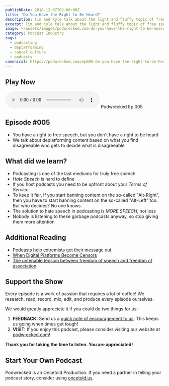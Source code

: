 ```yaml
---
publishDate: 2018-12-07T02:08:00Z
title: 'Do You Have the Right to Be Heard?'
description: Tim and Kyle talk about the light and fluffy topic of free speech rights, banning content, shutting down extremists, and deplatforming.
excerpt: Tim and Kyle talk about the light and fluffy topic of free speech rights, banning content, shutting down extremists, and deplatforming.
image: ~/assets/images/podwrecked.com-do-you-have-the-right-to-be-heard-960x400.jpg
category: Podcast Industry
tags:
  - podcasting
  - deplatforming
  - cancel culture
  - podcasts
canonical: https://podwrecked.com/ep005-do-you-have-the-right-to-be-heard
---
```


## Play Now

<audio id="player" controls type="audio/mpeg" src="https://storage.googleapis.com/storage.oncetold.net/80000029/20800056/pw005-do-you-have-the-right-to-be-heard.mp3">Your browser does not support the audio element.</audio>
Podwrecked Ep.005

## Episode #005

- You have a right to free speech, but you don't have a right to be heard
- We talk about deplatforming content based on what you find disagreeable who gets to decide what is disagreeable

## What did we learn?

- Podcasting is one of the last mediums for truly free speech
- _Hate Speech_ is hard to define
- If you host podcasts you need to be upfront about your _Terms of Service_.
- To keep it fair, if you start banning content on the so-called "Alt-Right", then you have to start banning content on the so-called "Alt-Left" too. But who decides? No one knows.
- The solution to hate speech in podcasting is _MORE SPEECH_, not less
- Nobody is listening to these garbage podcasts anyway, so stop giving them more attention

## Additional Reading

- <a href="https://www.cnn.com/2018/11/02/tech/podcast-online-extremism/" target="_blank">Podcasts help extremists get their message out</a>
- <a href="https://www.wsj.com/articles/when-digital-platforms-become-censors-1534514122" target="_blank">When Digital Platforms Become Censors</a>
- <a href="https://www.washingtonpost.com/news/act-four/wp/2018/08/08/the-untenable-tension-between-freedom-of-speech-and-freedom-of-association/?noredirect=on&utm_term=.5b4f6fa80fa3" target="_blank">The untenable tension between freedom of speech and freedom of association</a>

## Support the Show

Every episode is a work of passion that requires a lot of coffee! We research, read, record, mix, edit, and produce every episode ourselves.

We would greatly appreciate it if you could do two things for us:

1. **FEEDBACK:** Send us a <a href="mailto:podwrecked@gmail.com" target="_blank">quick note of encouragement to us</a>. This keeps us going when times get tough!
1. **VISIT:** If you enjoy this podcast, please consider visiting our website at <a href="https://podwrecked.com" target="_blank">podwrecked.com</a>!

**Thank you for taking the time to listen. You are appreciated!**

## Start Your Own Podcast

Podwrecked is an Oncetold Production. If you need a partner in telling your podcast story, consider using <a href="https://oncetold.us" target="_blank">oncetold.us</a>.
